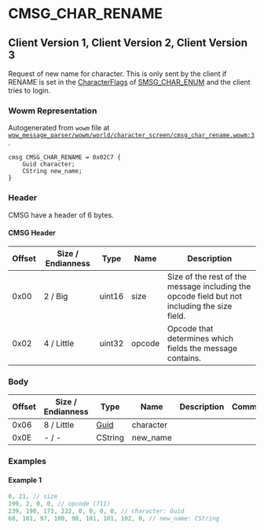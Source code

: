 # CMSG_CHAR_RENAME

## Client Version 1, Client Version 2, Client Version 3

Request of new name for character. This is only sent by the client if RENAME is set in the [CharacterFlags](./characterflags.md) of [SMSG_CHAR_ENUM](./smsg_char_enum.md) and the client tries to login.

### Wowm Representation

Autogenerated from `wowm` file at [`wow_message_parser/wowm/world/character_screen/cmsg_char_rename.wowm:3`](https://github.com/gtker/wow_messages/tree/main/wow_message_parser/wowm/world/character_screen/cmsg_char_rename.wowm#L3).
```rust,ignore
cmsg CMSG_CHAR_RENAME = 0x02C7 {
    Guid character;
    CString new_name;
}
```
### Header

CMSG have a header of 6 bytes.

#### CMSG Header

| Offset | Size / Endianness | Type   | Name   | Description |
| ------ | ----------------- | ------ | ------ | ----------- |
| 0x00   | 2 / Big           | uint16 | size   | Size of the rest of the message including the opcode field but not including the size field.|
| 0x02   | 4 / Little        | uint32 | opcode | Opcode that determines which fields the message contains.|

### Body

| Offset | Size / Endianness | Type | Name | Description | Comment |
| ------ | ----------------- | ---- | ---- | ----------- | ------- |
| 0x06 | 8 / Little | [Guid](../types/packed-guid.md) | character |  |  |
| 0x0E | - / - | CString | new_name |  |  |

### Examples

#### Example 1

```c
0, 21, // size
199, 2, 0, 0, // opcode (711)
239, 190, 173, 222, 0, 0, 0, 0, // character: Guid
68, 101, 97, 100, 98, 101, 101, 102, 0, // new_name: CString
```

